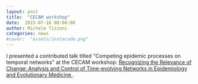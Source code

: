 ```yaml
---
layout: post
title:  "CECAM workshop"
date:  2015-07-18 08:00:00
author: Michele Tizzoni
categories: news
#cover:  "assets/instacode.png"
---
```


I presented a contributed talk titled "Competing epidemic processes on temporal networks" at the CECAM workshop: [Recognizing the Relevance of Change: Analysis and Control of Time-evolving Networks in Epidemiology and Evolutionary Medicine
](http://www.cecam.org/workshop-2-1215.html).
